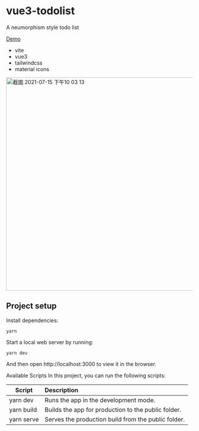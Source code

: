 # vue3-todolist
A neumorphism style todo list

[Demo](https://chenej9797.github.io/vue3-todolist/)

- vite
- vue3
- tailwindcss
- material icons

<img width="576" alt="截圖 2021-07-15 下午10 03 13" src="https://user-images.githubusercontent.com/32087765/125801227-510ddf95-d850-4fe9-85d2-4c8e5c8bf6e5.png">


## Project setup
Install dependencies:
```
yarn
```
Start a local web server by running:
```
yarn dev
```
And then open http://localhost:3000 to view it in the browser.

Available Scripts
In this project, you can run the following scripts:

Script	   | Description
-----------|:---------------------------------------------------
yarn dev	 | Runs the app in the development mode.
yarn build |	Builds the app for production to the public folder.
yarn serve |	Serves the production build from the public folder.
